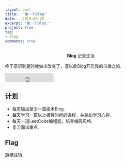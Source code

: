 ```yaml
---
layout: post
title:  "第一个Blog"
date:   2019-05-25
excerpt: "第一个Blog."
project: true
tag:
- blog
comments: true    
---
```


<center><b>Blog</b> 记录生活.</center>

终于意识到是时候做出改变了，谨以此Blog开启我的自律之旅.

<iframe src="https://ghbtns.com/github-btn.html?user=TaylanTatli&repo=Moon&type=star&count=true&size=large" frameborder="0" scrolling="0" width="160px" height="30px"></iframe>

## 计划

* 每周输出至少一篇技术Blog.
* 每天学习一篇以上极客时间的课程，并输出学习心得.
* 每天一道LeetCode编程题，培养编码风格.
* 复习面试重点.

## Flag

跳槽成功.
